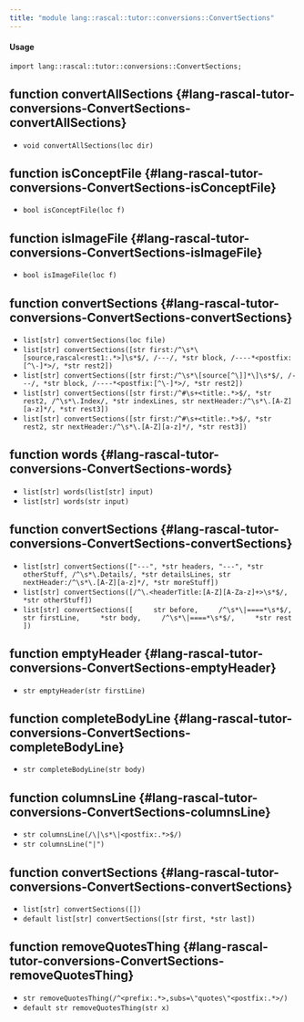 ```yaml
---
title: "module lang::rascal::tutor::conversions::ConvertSections"
---
```


#### Usage

`import lang::rascal::tutor::conversions::ConvertSections;`


## function convertAllSections {#lang-rascal-tutor-conversions-ConvertSections-convertAllSections}

* ``void convertAllSections(loc dir)``

## function isConceptFile {#lang-rascal-tutor-conversions-ConvertSections-isConceptFile}

* ``bool isConceptFile(loc f)``

## function isImageFile {#lang-rascal-tutor-conversions-ConvertSections-isImageFile}

* ``bool isImageFile(loc f)``

## function convertSections {#lang-rascal-tutor-conversions-ConvertSections-convertSections}

* ``list[str] convertSections(loc file)``
* ``list[str] convertSections([str first:/^\s*\[source,rascal<rest1:.*>]\s*$/, /---/, *str block, /----*<postfix:[^\-]*>/, *str rest2])``
* ``list[str] convertSections([str first:/^\s*\[source[^\]]*\]\s*$/, /---/, *str block, /----*<postfix:[^\-]*>/, *str rest2])``
* ``list[str] convertSections([str first:/^#\s+<title:.*>$/, *str rest2, /^\s*\.Index/, *str indexLines, str nextHeader:/^\s*\.[A-Z][a-z]*/, *str rest3])``
* ``list[str] convertSections([str first:/^#\s+<title:.*>$/, *str rest2, str nextHeader:/^\s*\.[A-Z][a-z]*/, *str rest3])``

## function words {#lang-rascal-tutor-conversions-ConvertSections-words}

* ``list[str] words(list[str] input)``
* ``list[str] words(str input)``

## function convertSections {#lang-rascal-tutor-conversions-ConvertSections-convertSections}

* ``list[str] convertSections(["---", *str headers, "---", *str otherStuff, /^\s*\.Details/, *str detailsLines, str nextHeader:/^\s*\.[A-Z][a-z]*/, *str moreStuff])``
* ``list[str] convertSections([/^\.<headerTitle:[A-Z][A-Za-z]+>\s*$/, *str otherStuff])``
* ``list[str] convertSections([     str before,     /^\s*\|====*\s*$/,      str firstLine,     *str body,     /^\s*\|====*\s*$/,     *str rest     ])``

## function emptyHeader {#lang-rascal-tutor-conversions-ConvertSections-emptyHeader}

* ``str emptyHeader(str firstLine)``

## function completeBodyLine {#lang-rascal-tutor-conversions-ConvertSections-completeBodyLine}

* ``str completeBodyLine(str body)``

## function columnsLine {#lang-rascal-tutor-conversions-ConvertSections-columnsLine}

* ``str columnsLine(/\|\s*\|<postfix:.*>$/)``
* ``str columnsLine("|")``

## function convertSections {#lang-rascal-tutor-conversions-ConvertSections-convertSections}

* ``list[str] convertSections([])``
* ``default list[str] convertSections([str first, *str last])``

## function removeQuotesThing {#lang-rascal-tutor-conversions-ConvertSections-removeQuotesThing}

* ``str removeQuotesThing(/^<prefix:.*>,subs=\"quotes\"<postfix:.*>/)``
* ``default str removeQuotesThing(str x)``

